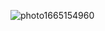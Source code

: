 ![photo1665154960](https://user-images.githubusercontent.com/89682341/194595465-9dfa7d97-dc8a-4b80-a695-56b03e1ea294.jpg)
